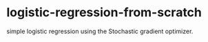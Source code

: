 # logistic-regression-from-scratch
simple logistic regression using the Stochastic gradient optimizer.  
